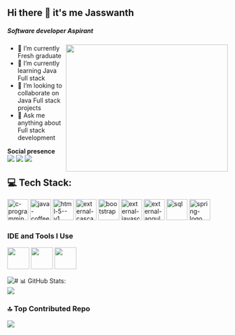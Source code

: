 ## Hi there 👋 it's me Jasswanth


##### Software developer Aspirant
<img align="right" width="370" height="290" src="https://i.pinimg.com/originals/47/f0/34/47f0342cec72b800463bf003eac1257e.gif">

- 🔭 I’m currently Fresh graduate
- 🌱 I’m currently learning Java Full stack
- 👯 I’m looking to collaborate on Java Full stack projects
- 💬 Ask me anything about Full stack development

**Social presence**
<br/>
[<img src="https://img.shields.io/badge/Gmail-D14836?style=for-the-badge&logo=gmail&logoColor=white" >](jasswanth.24@gmail.com)
[<img src="https://img.shields.io/badge/-Hackerrank-2EC866?style=for-the-badge&logo=HackerRank&logoColor=white" >](https://www.hackerrank.com/profile/sjasswanth)
[<img src="https://img.shields.io/badge/LinkedIn-0077B5?style=for-the-badge&logo=linkedin&logoColor=white" >](https://www.linkedin.com/in/jasswanth-s)


## 💻 Tech Stack:
<img width="48" height="48" src="https://img.icons8.com/fluency/50/c-programming.png" alt="c-programming"/> <img width="48" height="48" src="https://img.icons8.com/color/48/java-coffee-cup-logo--v1.png" alt="java-coffee-cup-logo--v1"/> <img width="48" height="48" src="https://img.icons8.com/color/48/html-5--v1.png" alt="html-5--v1"/> <img width="48" height="48" src="https://img.icons8.com/external-tal-revivo-color-tal-revivo/48/external-cascading-style-sheets-language-used-for-describing-the-presentation-of-a-document-logo-color-tal-revivo.png" alt="external-cascading-style-sheets-language-used-for-describing-the-presentation-of-a-document-logo-color-tal-revivo"/> <img width="48" height="48" src="https://img.icons8.com/color-glass/48/bootstrap.png" alt="bootstrap"/>  <img width="48" height="48" src="https://img.icons8.com/external-tal-revivo-color-tal-revivo/48/external-javascript-is-a-high-level-interpreted-programming-language-logo-color-tal-revivo.png" alt="external-javascript-is-a-high-level-interpreted-programming-language-logo-color-tal-revivo"/>  <img width="48" height="48" src="https://img.icons8.com/external-tal-revivo-color-tal-revivo/48/external-angular-a-typescript-based-open-source-web-application-framework-logo-color-tal-revivo.png" alt="external-angular-a-typescript-based-open-source-web-application-framework-logo-color-tal-revivo"/> <img width="48" height="48" src="https://img.icons8.com/fluency/50/sql.png" alt="sql"/>  <img width="48" height="48" src="https://img.icons8.com/color/48/spring-logo.png" alt="spring-logo"/>

### IDE and Tools I Use
<img height="50" width="50" src="https://img.icons8.com/color/48/000000/visual-studio-code-2019.png"/>  <img height="50" width="50" src="https://img.icons8.com/color/50/000000/git.png"/> <img height="50" src="https://img.icons8.com/officel/480/null/java-eclipse.png"/> 


![# 📊 GitHub Stats:](https://github-readme-stats.vercel.app/api?username=Jasswanth-24&theme=dark&show_icons=true&&hide=issues,contribs)
<br/>
![](https://github-readme-stats.vercel.app/api/top-langs/?username=Jasswanth-24&theme=dark&hide_border=false&include_all_commits=true&count_private=true&layout=compact)

### 🔝 Top Contributed Repo
![](https://github-contributor-stats.vercel.app/api?username=Jasswanth-24&limit=5&theme=dark&combine_all_yearly_contributions=true)
